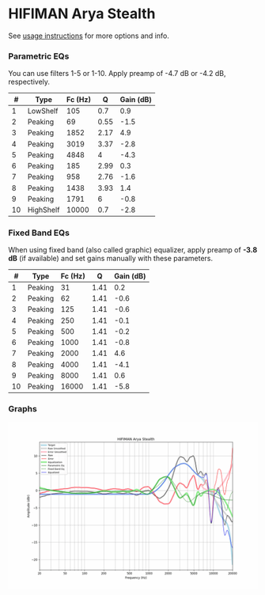 # HIFIMAN Arya Stealth
See [usage instructions](https://github.com/jaakkopasanen/AutoEq#usage) for more options and info.

### Parametric EQs
You can use filters 1-5 or 1-10. Apply preamp of -4.7 dB or -4.2 dB, respectively.

|   # | Type      |   Fc (Hz) |    Q |   Gain (dB) |
|-----|-----------|-----------|------|-------------|
|   1 | LowShelf  |       105 | 0.7  |         0.9 |
|   2 | Peaking   |        69 | 0.55 |        -1.5 |
|   3 | Peaking   |      1852 | 2.17 |         4.9 |
|   4 | Peaking   |      3019 | 3.37 |        -2.8 |
|   5 | Peaking   |      4848 | 4    |        -4.3 |
|   6 | Peaking   |       185 | 2.99 |         0.3 |
|   7 | Peaking   |       958 | 2.76 |        -1.6 |
|   8 | Peaking   |      1438 | 3.93 |         1.4 |
|   9 | Peaking   |      1791 | 6    |        -0.8 |
|  10 | HighShelf |     10000 | 0.7  |        -2.8 |

### Fixed Band EQs
When using fixed band (also called graphic) equalizer, apply preamp of **-3.8 dB** (if available) and set gains manually with these parameters.

|   # | Type    |   Fc (Hz) |    Q |   Gain (dB) |
|-----|---------|-----------|------|-------------|
|   1 | Peaking |        31 | 1.41 |         0.2 |
|   2 | Peaking |        62 | 1.41 |        -0.6 |
|   3 | Peaking |       125 | 1.41 |        -0.6 |
|   4 | Peaking |       250 | 1.41 |        -0.1 |
|   5 | Peaking |       500 | 1.41 |        -0.2 |
|   6 | Peaking |      1000 | 1.41 |        -0.8 |
|   7 | Peaking |      2000 | 1.41 |         4.6 |
|   8 | Peaking |      4000 | 1.41 |        -4.1 |
|   9 | Peaking |      8000 | 1.41 |         0.6 |
|  10 | Peaking |     16000 | 1.41 |        -5.8 |

### Graphs
![](./HIFIMAN%20Arya%20Stealth.png)
